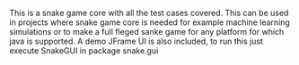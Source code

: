 This is a snake game core with all the test cases covered. This can be used in projects where snake game core is needed for example machine learning simulations or to make a full fleged sanke game for any platform for which java is supported. A demo JFrame UI is also included, to run this just execute SnakeGUI in package snake.gui
